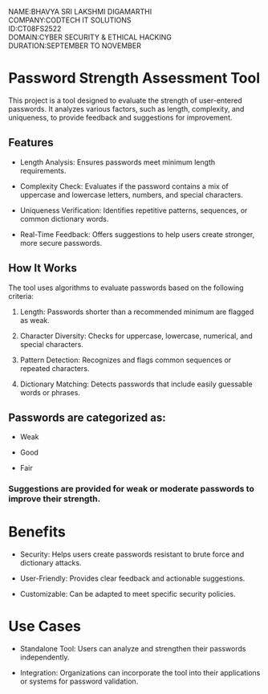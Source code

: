 NAME:BHAVYA SRI LAKSHMI DIGAMARTHI  
COMPANY:CODTECH IT SOLUTIONS  
ID:CT08FS2522  
DOMAIN:CYBER SECURITY & ETHICAL HACKING  
DURATION:SEPTEMBER TO NOVEMBER   
# Password Strength Assessment Tool

This project is a tool designed to evaluate the strength of user-entered passwords. It analyzes various factors, such as length, complexity, and uniqueness, to provide feedback and suggestions for improvement.

## Features

* Length Analysis: Ensures passwords meet minimum length requirements.

* Complexity Check: Evaluates if the password contains a mix of uppercase and lowercase letters, numbers, and special characters.

* Uniqueness Verification: Identifies repetitive patterns, sequences, or common dictionary words.

* Real-Time Feedback: Offers suggestions to help users create stronger, more secure passwords.


## How It Works

The tool uses algorithms to evaluate passwords based on the following criteria:

1. Length: Passwords shorter than a recommended minimum are flagged as weak.


2. Character Diversity: Checks for uppercase, lowercase, numerical, and special characters.


3. Pattern Detection: Recognizes and flags common sequences or repeated characters.


4. Dictionary Matching: Detects passwords that include easily guessable words or phrases.



## Passwords are categorized as:

* Weak

* Good

* Fair



### Suggestions are provided for weak or moderate passwords to improve their strength.

# Benefits

* Security: Helps users create passwords resistant to brute force and dictionary attacks.

* User-Friendly: Provides clear feedback and actionable suggestions.

* Customizable: Can be adapted to meet specific security policies.


# Use Cases

* Standalone Tool: Users can analyze and strengthen their passwords independently.

* Integration: Organizations can incorporate the tool into their applications or systems for password validation.

